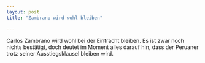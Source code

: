 ```yaml
---
layout: post
title: "Zambrano wird wohl bleiben"

---
```


Carlos Zambrano wird wohl bei der Eintracht bleiben. Es ist zwar noch nichts bestätigt, doch deutet im Moment alles darauf hin, dass der Peruaner trotz seiner Ausstiegsklausel bleiben wird. 


